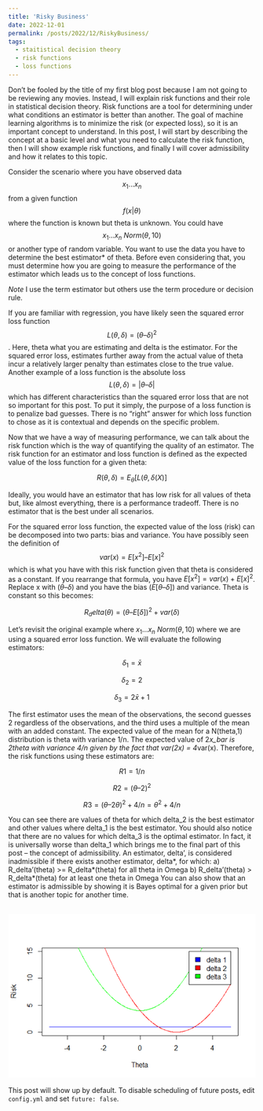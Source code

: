 ```yaml
---
title: 'Risky Business'
date: 2022-12-01
permalink: /posts/2022/12/RiskyBusiness/
tags:
  - staitistical decision theory
  - risk functions
  - loss functions
---
```


Don’t be fooled by the title of my first blog post because I am not going to be reviewing any movies. Instead, I will explain risk functions and their role in statistical decision theory. Risk functions are a tool for determining under what conditions an estimator is better than another. The goal of machine learning algorithms is to minimize the risk (or expected loss), so it is an important concept to understand. In this post, I will start by describing the concept at a basic level and what you need to calculate the risk function, then I will show example risk functions, and finally I will cover admissibility and how it relates to this topic.

Consider the scenario where you have observed data $$x_1...x_n$$ from a given function $$f(x|\theta)$$ where the function is known but theta is unknown. You could have $$x_1...x_n ~ Norm(\theta,10)$$ or another type of random variable. You want to use the data you have to determine the best estimator* of theta. Before even considering that, you must determine how you are going to measure the performance of the estimator which leads us to the concept of loss functions. 

*Note* I use the term estimator but others use the term procedure or decision rule. 

If you are familiar with regression, you have likely seen the squared error loss function $$L(\theta, \delta) = (\theta – \delta)^2$$. Here, theta what you are estimating and delta is the estimator. For the squared error loss, estimates further away from the actual value of theta incur a relatively larger penalty than estimates close to the true value. Another example of a loss function is the absolute loss $$L(\theta, \delta) = |\theta – \delta|$$ which has different characteristics than the squared error loss that are not so important for this post. To put it simply, the purpose of a loss function is to penalize bad guesses. There is no “right” answer for which loss function to chose as it is contextual and depends on the specific problem. 

Now that we have a way of measuring performance, we can talk about the risk function which is the way of quantifying the quality of an estimator. The risk function for an estimator and loss function is defined as the expected value of the loss function for a given theta:

$$R(\theta, \delta) = E_\theta[L(\theta, \delta(X)]$$

Ideally, you would have an estimator that has low risk for all values of theta but, like almost everything, there is a performance tradeoff. There is no estimator that is the best under all scenarios. 

For the squared error loss function, the expected value of the loss (risk) can be decomposed into two parts: bias and variance. You have possibly seen the definition of $$var(x) = E[x^2] – E[x]^2$$ which is what you have with this risk function given that theta is considered as a constant. If you rearrange that formula, you have $E[x^2] = var(x) + E[x]^2$. Replace x with $(\theta – \delta)$ and you have the bias $(E[\theta – \delta])$ and variance. Theta is constant so this becomes:

$$R_delta(\theta) = (\theta – E[\delta])^2 + var(\delta)$$

Let’s revisit the original example where $x_1...x_n ~ Norm(\theta,10)$ where we are using a squared error loss function. We will evaluate the following estimators:

$$\delta_1 = \bar{x}$$

$$\delta_2 = 2$$

$$\delta_3 = 2\bar{x} + 1$$

The first estimator uses the mean of the observations, the second guesses 2 regardless of the observations, and the third uses a multiple of the mean with an added constant. The expected value of the mean for a N(theta,1) distribution is theta with variance 1/n. The expected value of 2*x_bar is 2theta with variance 4/n given by the fact that var(2x) = 4*var(x). Therefore, the risk functions using these estimators are:

$$R1 = 1/n$$

$$R2 = (\theta – 2)^2$$

$$R3 = (\theta – 2\theta)^2 + 4/n = \theta^2 + 4/n$$

You can see there are values of theta for which delta_2 is the best estimator and other values where delta_1 is the best estimator. You should also notice that there are no values for which delta_3 is the optimal estimator. In fact, it is universally worse than delta_1 which brings me to the final part of this post – the concept of admissibility.
An estimator, delta’, is considered inadmissible if there exists another estimator, delta*, for which:
a)	R_delta’(theta) >= R_delta*(theta) for all theta in Omega
b)	R_delta’(theta) > R_delta*(theta) for at least one theta in Omega
You can also show that an estimator is admissible by showing it is Bayes optimal for a given prior but that is another topic for another time.


<br/><img src='/images/Risk.png'>



This post will show up by default. To disable scheduling of future posts, edit `config.yml` and set `future: false`. 
